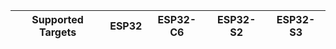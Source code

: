 | Supported Targets | ESP32 | ESP32-C6 | ESP32-S2 | ESP32-S3 |
| ----------------- | ----- | -------- | -------- | -------- |
